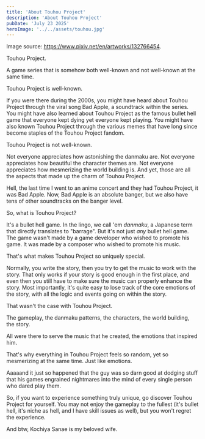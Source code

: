 ```yaml
---
title: 'About Touhou Project'
description: 'About Touhou Project'
pubDate: 'July 23 2025'
heroImage: '../../assets/touhou.jpg'
---
```


Image source: https://www.pixiv.net/en/artworks/132766454.

Touhou Project.

A game series that is somehow both well-known and not well-known at the same time.

Touhou Project is well-known. 

If you were there during the 2000s, you might have heard about Touhou Project through the viral song Bad Apple, a soundtrack within the series. You might have also learned about Touhou Project as the famous bullet hell game that everyone kept dying yet everyone kept playing. You might have also known Touhou Project through the various memes that have long since become staples of the Touhou Project fandom.

Touhou Project is not well-known.

Not everyone appreciates how astonishing the danmaku are. Not everyone appreciates how beautiful the character themes are. Not everyone appreciates how mesmerizing the world building is. And yet, those are all the aspects that made up the charm of Touhou Project.

Hell, the last time I went to an anime concert and they had Touhou Project, it was Bad Apple. Now, Bad Apple is an absolute banger, but we also have tens of other soundtracks on the banger level.

So, what is Touhou Project?

It's a bullet hell game. In the lingo, we call 'em *danmaku*, a Japanese term that directly translates to "barrage". But it's not just *any* bullet hell game. The game wasn't made by a game developer who wished to promote his game. It was made by a composer who wished to promote his music.

That's what makes Touhou Project so uniquely special.

Normally, you write the story, then you try to get the music to work with the story. That only works if your story is good enough in the first place, and even then you still have to make sure the music can properly enhance the story. Most importantly, it's quite easy to lose track of the core emotions of the story, with all the logic and events going on within the story.

That wasn't the case with Touhou Project.

The gameplay, the danmaku patterns, the characters, the world building, the story.

All were there to serve the music that he created, the emotions that inspired him.

That's why everything in Touhou Project feels so random, yet so mesmerizing at the same time. Just like emotions.

Aaaaand it just so happened that the guy was so darn good at dodging stuff that his games engrained nightmares into the mind of every single person who dared play them.

So, if you want to experience something truly unique, go discover Touhou Project for yourself. You may not enjoy the gameplay to the fullest (it's bullet hell, it's niche as hell, and I have skill issues as well), but you won't regret the experience.

And btw, Kochiya Sanae is my beloved wife.